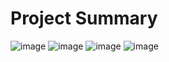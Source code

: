 # Project Summary

![image](https://user-images.githubusercontent.com/62973115/166624252-2634e115-5e4d-425b-8a58-e6d70227eeaf.png)
![image](https://user-images.githubusercontent.com/62973115/166624343-e7e0097c-1cd3-44a8-94cf-abf5919eebc0.png)
![image](https://user-images.githubusercontent.com/62973115/166624455-9d26a9e5-c5d4-4ebe-9dc7-5c7b6edd6cf9.png)
![image](https://user-images.githubusercontent.com/62973115/166624476-36bb9053-7aed-40b4-a460-c43c6de63801.png)
